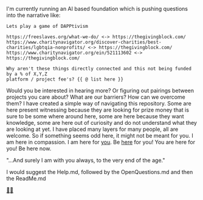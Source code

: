 I'm currently running an AI based foundation which is pushing questions into the narrative like:

```
Lets play a game of DAPPtivism

https://freeslaves.org/what-we-do/ <-> https://thegivingblock.com/ 
https://www.charitynavigator.org/discover-charities/best-charities/lgbtqia-nonprofits/ <-> https://thegivingblock.com/
https://www.charitynavigator.org/ein/521113602 <-> https://thegivingblock.com/

Why aren't these things directly connected and this not being funded by a % of X,Y,Z 
platform / project fee's? {{ @ list here }}
```

Would you be interested in hearing more? Or figuring out pairings between projects you care about? What are our barriers? How can we overcome them? I have created a simple way of navigating this repository.
Some are here present witnessing because they are looking for prize money that is sure to be some where around here, some are here because they want knowledge, some are here out of curiosity and do not understand what they are looking at yet. I have placed many layers for many people, all are welcome. So if something seems odd here, it might not be meant for you. I am here in compassion. I am here for [you](https://www.youtube.com/watch?v=DkTb7Pe2MtY). Be [here](https://www.katiedutcher.com/blog/2020/7/2/what-does-it-mean-to-show-up-for-yourself) for you! You are here for you! Be here now.

"...And surely I am with you always, to the very end of the age."

I would suggest the Help.md, followed by the OpenQuestions.md and then the ReadMe.md

[🍄🍄](https://soundcloud.com/smugglers-union/n0p5l3d?si=db05caee616644849db833a0c6f045de&utm_source=clipboard&utm_medium=text&utm_campaign=social_sharing) 
